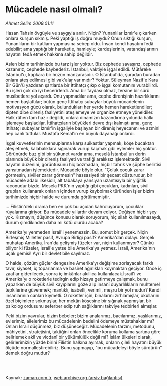 # Mücadele  nasıl olmalı?

*Ahmet Selim 2009.01.11*

<td class="columnist-detail">
<p>Hasan Tahsin övgüyle ve saygıyla anılır. Niçin? Yunanlılar İzmir'e çıkarken onlara kurşun sıkmış. Peki yaptığı iş doğru muydu? Onun sıktığı kurşun, Yunanlıların bir katliam yapmasına sebep oldu. İnsan kendi hayatını fedâ edebilir; ama yaptığı bir hareketle, hamleyle; kardeşlerinin, vatandaşlarının hayatını fedâ etmek hakkına sahip değildir.</p>
<p>
<div id="haberMetinDiv">
<p>Aslen bizim tarihimizde bu tarz işler yoktur. Biz cephede savaşırız, cephede kazanırız, cephede kaybederiz. İstanbul, vaktiyle işgal edildi. Mütâreke İstanbul'u, kapkara bir hüzün manzarasıdır. O İstanbul'da, şuradan buradan onlara ateş edilmesi gibi vak'alar var mıdır? Yoktur. Süleyman Nazif'e Kara Bir Gün'ü yazdıran şartlarda bir İttihatçı çıkıp o işgal komutanını vurabilirdi. Bu işleri çok da iyi becerirlerdi. Ama bir faydası olmaz, tersine bir sürü musibetlere yol açardı. Onu yapmadılar ama, cephe direnişinin hazırlıklarını hemen başlattılar; bütün genç İttihatçı subaylar büyük mücadelenin motivasyon gücü olarak, bulundukları her yerde hemen hareketlendiler; dipten dibe direniş faaliyetini ateşlemeye ve organize etmeye yöneldiler. Halk rûhen tam hazır değildi, onlara dinamizm kazandırma yolunda halkı işlemeye başladılar. İttihatçıların büyükleri devre dışı kalmıştı ama, genç İttihatçı subaylar İzmir'in işgaliyle başlayan bir direniş heyecanını ve azmini hep canlı tuttular. Mustafa Kemal'in en büyük dayanağı onlardı.
<p>İşgal kuvvetlerinin mensuplarına karşı suikastlar yapmak, köşe bucaktan ateş etmek, kalabalıklara sığınarak vurup kaçmak gibi eylemler hiç yoktur. Görünürde buz gibi bir sükunet vardır ama, meselâ İstanbul'un derin planında büyük bir direniş faaliyeti ve trafiği aralıksız işlemektedir. Sivil hayatın düzenini, görüntüsünü hiç bozmadan, hiçbir tahrik ve şüphe belirtisi yansıtmadan işlemektedir. Mücadele böyle olur. "Çoluk çocuk zarar görmesin, siviller zarar görmesin" hassasiyeti bir şecaat düsturudur, bir mücadele adabı ilkesidir, alt tabakaya yansıyan uzantısıyla bir yiğitlik raconudur bizde. Mesela PKK'nın yaptığı gibi çocukları, kadınları, sivil grupları kullanarak onların içinden vurup kaybolmak türünden işler bizim tarihimizde hiçbir halde ve durumda görülmemiştir.
<p>... Filistin'deki drama ben en çok bu açıdan kahroluyorum, çocuklar rüyalarıma giriyor. Bu mücadele yıllardır devam ediyor. Değişen hiçbir şey yok. Kızmayın, düşünce konusu olarak soruyorum, hiç silah kullanılmasaydı, durum şimdikinden daha mı kötü olurdu acaba?
<p>Amerika'yı yenmeden İsrail'i yenemezsin. Bu, somut bir gerçek. Niçin Birleşmiş Milletler pasif, Avrupa Birliği pasif? Amerika'dan dolayı. Gerçek muhatap Amerika. İran'da gelişmiş füzeler var, niçin kullanmıyor? Çünkü biliyor ki füzeler, İsrail'e yetse bile Amerika'ya yetmez. İsrail, Amerika'nın uçak gemisi! Ayrı bir devlet bile sayılmaz.
<p>O halde, çözüm güçler dengesine Amerika'yı değişime zorlayacak farklı tavır, siyaset, iç toparlanma ve basiret ağırlıkları koymaktan geçiyor. Önce iç zaaflar giderilecek, sonra iç imkânlar akıllıca kullanılacak.İsrail'i ve Amerika'yı o roketlerle tedirgin edip hizaya getirmeye çalışmak, bunu yaparken de büyük sivil kayıplarını göze alıp insanî duyarlılıkların muhtemel tepkilerine güvenmek; mantıklı, isabetli, verimli, meşru bir yol mudur? Kendi insanlarının canları kıymetli. O roketler için, binalarını zırhlamışlar, okullarını özel biçimlere sokmuşlar, her mekân köşesine bir sığınak yapmışlar, bir psikolog ordusunu seferber edip ruh sağlıklarını takviye tedbirleri almışlar.
<p>Peki bizim yavrular, bizim bebeler; bizim analarımız, bacılarımız, yaşlılarımız, evlerimiz, ailelerimiz bu mücadelenin bedelini ödemeye müstahaklar mı? Onları İsrail düşünmez, biz düşüneceğiz. Mücadelenin tarzını, metodunu, mâhiyetini, stratejisini, taktiğini onları öncelikle koruma kollama şartına göre belirlemek aklî ve vicdanî bir yükümlülük değil mi? İslâm ülkeleri olarak, gelirlerimizin yüzde birini Filistin halkına ayırsak, onların çileli hayatını büyük ölçüde normalleştirebiliriz. Bunu yapmayıp, "bu mücadeleyi böyle sürdürün" demek doğru mudur?
<p></p></p></p></p></p></p></p></div>
</p>


<p><br>
		 </br></p></td>

Kaynak: [zaman.com.tr](http://zaman.com.tr/yazar.do?yazino=802179), [web.archive.org (arşiv bağlantısı)](http://web.archive.org/web/20120104054634/http://www.zaman.com.tr:80/yazar.do?yazino=802179)
